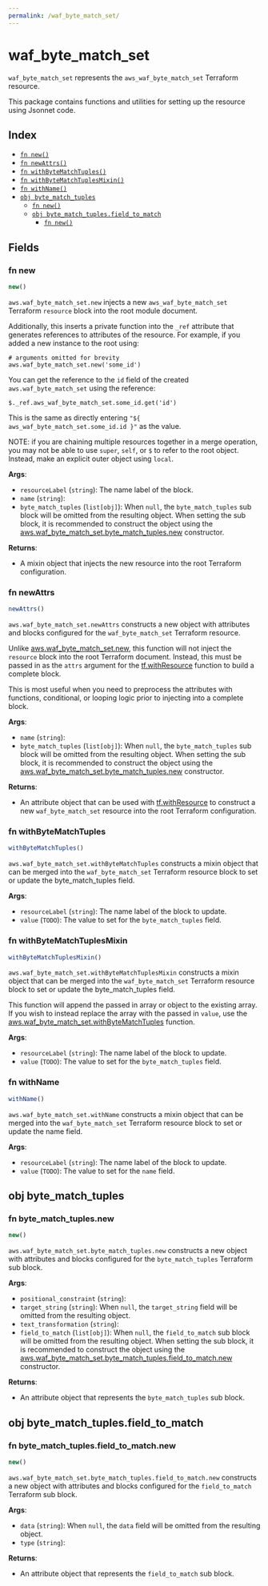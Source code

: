 ```yaml
---
permalink: /waf_byte_match_set/
---
```


# waf_byte_match_set

`waf_byte_match_set` represents the `aws_waf_byte_match_set` Terraform resource.



This package contains functions and utilities for setting up the resource using Jsonnet code.


## Index

* [`fn new()`](#fn-new)
* [`fn newAttrs()`](#fn-newattrs)
* [`fn withByteMatchTuples()`](#fn-withbytematchtuples)
* [`fn withByteMatchTuplesMixin()`](#fn-withbytematchtuplesmixin)
* [`fn withName()`](#fn-withname)
* [`obj byte_match_tuples`](#obj-byte_match_tuples)
  * [`fn new()`](#fn-byte_match_tuplesnew)
  * [`obj byte_match_tuples.field_to_match`](#obj-byte_match_tuplesfield_to_match)
    * [`fn new()`](#fn-byte_match_tuplesfield_to_matchnew)

## Fields

### fn new

```ts
new()
```


`aws.waf_byte_match_set.new` injects a new `aws_waf_byte_match_set` Terraform `resource`
block into the root module document.

Additionally, this inserts a private function into the `_ref` attribute that generates references to attributes of the
resource. For example, if you added a new instance to the root using:

    # arguments omitted for brevity
    aws.waf_byte_match_set.new('some_id')

You can get the reference to the `id` field of the created `aws.waf_byte_match_set` using the reference:

    $._ref.aws_waf_byte_match_set.some_id.get('id')

This is the same as directly entering `"${ aws_waf_byte_match_set.some_id.id }"` as the value.

NOTE: if you are chaining multiple resources together in a merge operation, you may not be able to use `super`, `self`,
or `$` to refer to the root object. Instead, make an explicit outer object using `local`.

**Args**:
  - `resourceLabel` (`string`): The name label of the block.
  - `name` (`string`): 
  - `byte_match_tuples` (`list[obj]`):  When `null`, the `byte_match_tuples` sub block will be omitted from the resulting object. When setting the sub block, it is recommended to construct the object using the [aws.waf_byte_match_set.byte_match_tuples.new](#fn-wafbytematchsetbytematchtuplesnew) constructor.

**Returns**:
- A mixin object that injects the new resource into the root Terraform configuration.


### fn newAttrs

```ts
newAttrs()
```


`aws.waf_byte_match_set.newAttrs` constructs a new object with attributes and blocks configured for the `waf_byte_match_set`
Terraform resource.

Unlike [aws.waf_byte_match_set.new](#fn-wafbytematchsetnew), this function will not inject the `resource`
block into the root Terraform document. Instead, this must be passed in as the `attrs` argument for the
[tf.withResource](https://github.com/tf-libsonnet/core/tree/main/docs#fn-withresource) function to build a complete block.

This is most useful when you need to preprocess the attributes with functions, conditional, or looping logic prior to
injecting into a complete block.

**Args**:
  - `name` (`string`): 
  - `byte_match_tuples` (`list[obj]`):  When `null`, the `byte_match_tuples` sub block will be omitted from the resulting object. When setting the sub block, it is recommended to construct the object using the [aws.waf_byte_match_set.byte_match_tuples.new](#fn-wafbytematchsetbytematchtuplesnew) constructor.

**Returns**:
  - An attribute object that can be used with [tf.withResource](https://github.com/tf-libsonnet/core/tree/main/docs#fn-withresource) to construct a new `waf_byte_match_set` resource into the root Terraform configuration.


### fn withByteMatchTuples

```ts
withByteMatchTuples()
```

`aws.waf_byte_match_set.withByteMatchTuples` constructs a mixin object that can be merged into the `waf_byte_match_set`
Terraform resource block to set or update the byte_match_tuples field.



**Args**:
  - `resourceLabel` (`string`): The name label of the block to update.
  - `value` (`TODO`): The value to set for the `byte_match_tuples` field.


### fn withByteMatchTuplesMixin

```ts
withByteMatchTuplesMixin()
```

`aws.waf_byte_match_set.withByteMatchTuplesMixin` constructs a mixin object that can be merged into the `waf_byte_match_set`
Terraform resource block to set or update the byte_match_tuples field.

This function will append the passed in array or object to the existing array. If you wish
to instead replace the array with the passed in `value`, use the [aws.waf_byte_match_set.withByteMatchTuples](TODO)
function.


**Args**:
  - `resourceLabel` (`string`): The name label of the block to update.
  - `value` (`TODO`): The value to set for the `byte_match_tuples` field.


### fn withName

```ts
withName()
```

`aws.waf_byte_match_set.withName` constructs a mixin object that can be merged into the `waf_byte_match_set`
Terraform resource block to set or update the name field.



**Args**:
  - `resourceLabel` (`string`): The name label of the block to update.
  - `value` (`TODO`): The value to set for the `name` field.


## obj byte_match_tuples



### fn byte_match_tuples.new

```ts
new()
```


`aws.waf_byte_match_set.byte_match_tuples.new` constructs a new object with attributes and blocks configured for the `byte_match_tuples`
Terraform sub block.



**Args**:
  - `positional_constraint` (`string`): 
  - `target_string` (`string`):  When `null`, the `target_string` field will be omitted from the resulting object.
  - `text_transformation` (`string`): 
  - `field_to_match` (`list[obj]`):  When `null`, the `field_to_match` sub block will be omitted from the resulting object. When setting the sub block, it is recommended to construct the object using the [aws.waf_byte_match_set.byte_match_tuples.field_to_match.new](#fn-bytematchtuplesfieldtomatchnew) constructor.

**Returns**:
  - An attribute object that represents the `byte_match_tuples` sub block.


## obj byte_match_tuples.field_to_match



### fn byte_match_tuples.field_to_match.new

```ts
new()
```


`aws.waf_byte_match_set.byte_match_tuples.field_to_match.new` constructs a new object with attributes and blocks configured for the `field_to_match`
Terraform sub block.



**Args**:
  - `data` (`string`):  When `null`, the `data` field will be omitted from the resulting object.
  - `type` (`string`): 

**Returns**:
  - An attribute object that represents the `field_to_match` sub block.
